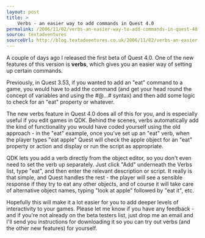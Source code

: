 ```yaml
---
layout: post
title: >
    Verbs - an easier way to add commands in Quest 4.0
permalink: /2006/11/02/verbs-an-easier-way-to-add-commands-in-quest-40
source: textadventures
sourceUrl: http://blog.textadventures.co.uk/2006/11/02/verbs-an-easier-way-to-add-commands-in-quest-40/
---
```

A couple of days ago I released the first beta of Quest 4.0. One of the new features of this version is <strong>verbs</strong>, which gives you an easier way of setting up certain commands.

Previously, in Quest 3.53, if you wanted to add an "eat" command to a game, you would have to add the command (and get your head round the concept of variables and using the #@...# syntax) and then add some logic to check for an "eat" property or whatever.

The new verbs feature in Quest 4.0 does all of this for you, and is especially useful if you edit games in QDK. Behind the scenes, verbs automatically add the kind of functionality you would have coded yourself using the old approach - in the "eat" example, once you've set up an "eat" verb, when the player types "eat apple" Quest will check the apple object for an "eat" property or action and display or run the script as appropriate.

QDK lets you add a verb directly from the object editor, so you don't even need to set the verb up separately. Just click "Add" underneath the Verbs list, type "eat", and then enter the relevant description or script. It really is that simple, and Quest handles the rest - the player will see a sensible response if they try to eat any other objects, and of course it will take care of alternative object names, typing "look at apple" followed by "eat it", etc.

Hopefully this will make it a lot easier for you to add deeper levels of interactivity to your games. Please let me know if you have any feedback - and if you're not already on the beta testers list, just drop me an email and I'll send you instructions for downloading it so you can try out verbs (and the other new features) for yourself.
